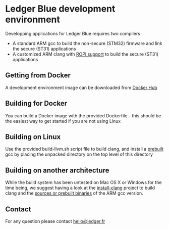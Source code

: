 # Ledger Blue development environment

Developping applications for Ledger Blue requires two compilers : 

  - A standard ARM gcc to build the non-secure (STM32) firmware and link the secure (ST31) applications
  - A customized ARM clang with [ROPI support](http://infocenter.arm.com/help/index.jsp?topic=/com.arm.doc.dui0491i/CHDCDGGG.html) to build the secure (ST31) applications    

## Getting from Docker 

A development environment image can be downloaded from [Docker Hub](https://hub.docker.com/r/nbasim/ledger-blue-sdk/)

## Building for Docker

You can build a Docker image with the provided Dockerfile - this should be the easiest way to get started if you are not using Linux

## Building on Linux 

Use the provided build-llvm.sh script file to build clang, and install a [prebuilt](https://launchpad.net/gcc-arm-embedded/+milestone/5-2016-q1-update) gcc by placing the unpacked directory on the top level of this directory

## Building on another architecture

While the build system has been untested on Mac OS X or Windows for the time being, we suggest having a look at the [install-clang](https://github.com/rsmmr/install-clang) project to build clang and the [sources or prebuilt binaries](https://launchpad.net/gcc-arm-embedded/+milestone/5-2016-q1-update) of the ARM gcc version.  

## Contact 

For any question please contact hello@ledger.fr 


